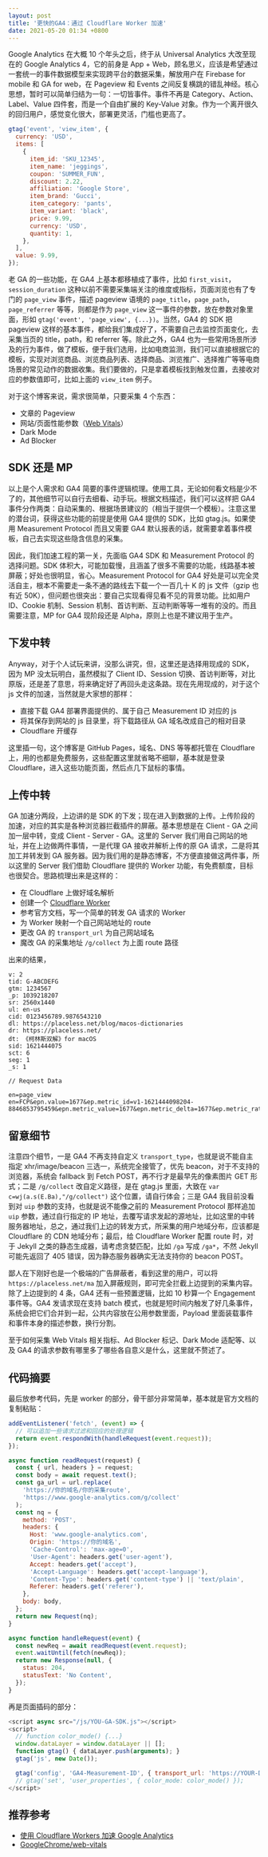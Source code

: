 ```yaml
---
layout: post
title: '更快的GA4：通过 Cloudflare Worker 加速'
date: 2021-05-20 01:34 +0800
---
```


Google Analytics 在大概 10 个年头之后，终于从 Universal Analytics 大改至现在的 Google Analytics 4，它的前身是 App + Web，顾名思义，应该是希望通过一套统一的事件数据模型来实现跨平台的数据采集，解放用户在 Firebase for mobile 和 GA for web，在 Pageview 和 Events 之间反复横跳的错乱神经。核心思想，暂时可以简单归结为一句：一切皆事件。事件不再是 Category、Action、Label、Value 四件套，而是一个自由扩展的 Key-Value 对象。作为一个离开很久的回归用户，感觉变化很大，部署更灵活，门槛也更高了。

```js
gtag('event', 'view_item', {
  currency: 'USD',
  items: [
    {
      item_id: 'SKU_12345',
      item_name: 'jeggings',
      coupon: 'SUMMER_FUN',
      discount: 2.22,
      affiliation: 'Google Store',
      item_brand: 'Gucci',
      item_category: 'pants',
      item_variant: 'black',
      price: 9.99,
      currency: 'USD',
      quantity: 1,
    },
  ],
  value: 9.99,
});
```

老 GA 的一些功能，在 GA4 上基本都移植成了事件，比如 `first_visit`，`session_duration` 这种以前不需要采集端关注的维度或指标，页面浏览也有了专门的 `page_view` 事件，描述 pageview 语境的 `page_title`，`page_path`，`page_referrer` 等等，则都是作为 `page_view` 这一事件的参数，放在参数对象里面，形如 `gtag('event', 'page_view', {...})`。当然，GA4 的 SDK 把 pageview 这样的基本事件，都给我们集成好了，不需要自己去监控页面变化，去采集当页的 title，path，和 referrer 等。除此之外，GA4 也为一些常用场景所涉及的行为事件，做了模板，便于我们选用，比如电商监测，我们可以直接根据它的模板，实现对浏览商品、浏览商品列表、选择商品、浏览推广、选择推广等等电商场景的常见动作的数据收集。我们要做的，只是拿着模板找到触发位置，去接收对应的参数值即可，比如上面的 `view_item` 例子。

对于这个博客来说，需求很简单，只要采集 4 个东西：

- 文章的 Pageview
- 网站/页面性能参数（[Web Vitals](ftp://ftp16.eastgame.org:9922/2004/200408/08.06.04.Dawn.Of.The.Dead.2004.UNRATED-RiVER&TLF&DVDR@TLF.rar)）
- Dark Mode
- Ad Blocker

## SDK 还是 MP

以上是个人需求和 GA4 简要的事件逻辑梳理。使用工具，无论如何看文档是少不了的，其他细节可以自行去细看、动手玩。根据文档描述，我们可以这样把 GA4 事件分作两类：自动采集的、根据场景建议的（相当于提供一个模板）。注意这里的潜台词，获得这些功能的前提是使用 GA4 提供的 SDK，比如 gtag.js。如果使用 Measurement Protocol 而且又需要 GA4 默认报表的话，就需要拿着事件模板，自己去实现这些隐含信息的采集。

因此，我们加速工程的第一关，先面临 GA4 SDK 和 Measurement Protocol 的选择问题。SDK 体积大，可能加载慢，且涵盖了很多不需要的功能，线路基本被屏蔽；好处也很明显，省心。Measurement Protocol for GA4 好处是可以完全灵活自主，根本不需要走一条不通的路线去下载一个一百几十 K 的 js 文件（gzip 也有近 50K），但问题也很突出：要自己实现看得见看不见的背景功能。比如用户 ID、Cookie 机制、Session 机制、首访判断、互动判断等等一堆有的没的。而且需要注意，MP for GA4 现阶段还是 Alpha，原则上也是不建议用于生产。

## 下发中转

Anyway，对于个人试玩来讲，没那么讲究，但，这里还是选择用现成的 SDK，因为 MP 没太玩明白，虽然模拟了 Client ID、Session 切换、首访判断等，对比原版，还是差了意思，将来确定好了再回头走这条路。现在先用现成的，对于这个 js 文件的加速，当然就是大家想的那样：

- 直接下载 GA4 部署界面提供的、属于自己 Measurement ID 对应的 js
- 将其保存到网站的 js 目录里，将下载路径从 GA 域名改成自己的相对目录
- Cloudflare 开缓存

这里插一句，这个博客是 GitHub Pages，域名、DNS 等等都托管在 Cloudflare 上，用的也都是免费服务，这些配置这里就省略不细聊，基本就是登录 Cloudflare，进入这些功能页面，然后点几下鼠标的事情。

## 上传中转

GA 加速分两段，上边讲的是 SDK 的下发；现在进入到数据的上传。上传阶段的加速，对应的其实是各种浏览器拦截插件的屏蔽。基本思想是在 Client - GA 之间加一层中转，变成 Client - Server - GA。这里的 Server 我们用自己网站的地址，并在上边做两件事情，一是代理 GA 接收并解析上传的原 GA 请求，二是将其加工并转发到 GA 服务器。因为我们用的是静态博客，不方便直接做这两件事，所以这里的 Server 我们借助 Cloudflare 提供的 Worker 功能，有免费额度，目标也很契合。思路梳理出来是这样的：

- 在 Cloudflare 上做好域名解析
- 创建一个 [Cloudflare Worker](https://developers.cloudflare.com/workers/)
- 参考官方文档，写一个简单的转发 GA 请求的 Worker
- 为 Worker 映射一个自己网站地址的 route
- 更改 GA 的 `transport_url` 为自己网站域名
- 魔改 GA 的采集地址 `/g/collect` 为上面 route 路径

出来的结果，

```
v: 2
tid: G-ABCDEFG
gtm: 1234567
_p: 1039218207
sr: 2560x1440
ul: en-us
cid: 0123456789.9876543210
dl: https://placeless.net/blog/macos-dictionaries
dr: https://placeless.net/
dt: 《柯林斯双解》for macOS
sid: 1621444075
sct: 6
seg: 1
_s: 1

// Request Data

en=page_view
en=FCP&epn.value=1677&ep.metric_id=v1-1621444098204-8846853795459&epn.metric_value=1677&epn.metric_delta=1677&ep.metric_rating=good&up.color_mode=Dark&up.blocker=true
```

## 留意细节

注意四个细节，一是 GA4 不再支持自定义 `transport_type`，也就是说不能自主指定 xhr/image/beacon 三选一，系统完全接管了，优先 beacon，对于不支持的浏览器，系统会 fallback 到 Fetch POST，再不行才是最早先的像素图片 GET 形式；二是 `/g/collect` 改自定义路径，是在 gtag.js 里面，大致在 `var c=wj(a.s(E.Ba),"/g/collect")` 这个位置，请自行体会；三是 GA4 我目前没看到对 `uip` 参数的支持，也就是说不能像之前的 Measurement Protocol 那样追加 `uip` 参数，通过自行指定的 IP 地址，去覆写请求发起的源地址，比如这里的中转服务器地址，总之，通过我们上边的转发方式，所采集的用户地域分布，应该都是 Cloudflare 的 CDN 地域分布；最后，给 Cloudflare Worker 配置 route 时，对于 Jekyll 之类的静态生成器，请考虑贪婪匹配，比如 `/ga` 写成 `/ga*`，不然 Jekyll 可能先返回了 405 错误，因为静态服务器确实无法支持你的 beacon POST。

鄙人在下刚好也是一个极端的广告屏蔽者，看到这里的用户，可以将 `https://placeless.net/ma` 加入屏蔽规则，即可完全拦截上边提到的采集内容。除了上边提到的 4 条，GA4 还有一些预置逻辑，比如 10 秒算一个 Engagement 事件等。GA4 发请求现在支持 batch 模式，也就是短时间内触发了好几条事件，系统会把它们合并到一起，公共内容放在公用参数里面，Payload 里面装载事件和事件本身的描述参数，换行分割。

至于如何采集 Web Vitals 相关指标、Ad Blocker 标记、Dark Mode 适配等、以及 GA4 的请求参数有哪里多了哪些各自意义是什么，这里就不赘述了。

## 代码摘要

最后放参考代码，先是 worker 的部分，骨干部分非常简单，基本就是官方文档的复制粘贴：

```js
addEventListener('fetch', (event) => {
  // 可以追加一些请求过滤和回应的处理逻辑
  return event.respondWith(handleRequest(event.request));
});

async function readRequest(request) {
  const { url, headers } = request;
  const body = await request.text();
  const ga_url = url.replace(
    'https://你的域名/你的采集route',
    'https://www.google-analytics.com/g/collect'
  );
  const nq = {
    method: 'POST',
    headers: {
      Host: 'www.google-analytics.com',
      Origin: 'https://你的域名',
      'Cache-Control': 'max-age=0',
      'User-Agent': headers.get('user-agent'),
      Accept: headers.get('accept'),
      'Accept-Language': headers.get('accept-language'),
      'Content-Type': headers.get('content-type') || 'text/plain',
      Referer: headers.get('referer'),
    },
    body: body,
  };
  return new Request(nq);
}

async function handleRequest(event) {
  const newReq = await readRequest(event.request);
  event.waitUntil(fetch(newReq));
  return new Response(null, {
    status: 204,
    statusText: 'No Content',
  });
}
```

再是页面插码的部分：

```js
<script async src="/js/YOU-GA-SDK.js"></script>
<script>
  // function color_mode() {...}
  window.dataLayer = window.dataLayer || [];
  function gtag() { dataLayer.push(arguments); }
  gtag('js', new Date());

  gtag('config', 'GA4-Measurement-ID', { transport_url: 'https://YOUR-DOMAIN' });
  // gtag('set', 'user_properties', { color_mode: color_mode() });
</script>
```

## 推荐参考

- [使用 Cloudflare Workers 加速 Google Analytics](https://blog.skk.moe/post/cloudflare-workers-cfga/)
- [GoogleChrome/web-vitals](https://github.com/GoogleChrome/web-vitals)
